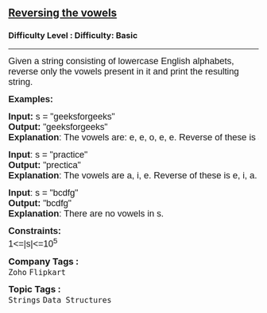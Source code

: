 <h2><a href="https://www.geeksforgeeks.org/problems/reversing-the-vowels5304/1?page=3&difficulty=School&sortBy=submissions">Reversing the vowels</a></h2><h3>Difficulty Level : Difficulty: Basic</h3><hr><div class="problems_problem_content__Xm_eO"><p style="font-family: Nunito, Bangla105, sans-serif;"><span style="font-size: 18px; font-family: Nunito, Bangla105, sans-serif;">Given a string consisting of lowercase English alphabets, reverse only the vowels present in it and print the resulting string.</span></p>
<p style="font-family: Nunito, Bangla105, sans-serif;"><span style="font-size: 18px; font-family: Nunito, Bangla105, sans-serif;"><strong style="font-family: &quot;Source Sans 3&quot;, Bangla105, sans-serif;">Examples:</strong></span></p>
<pre style="font-family: Nunito, Bangla105, sans-serif;"><span style="font-size: 18px; font-family: Nunito, Bangla105, sans-serif;"><strong style="font-family: &quot;Source Sans 3&quot;, Bangla105, sans-serif;">Input: </strong>s = "geeksforgeeks"
<strong style="font-family: &quot;Source Sans 3&quot;, Bangla105, sans-serif;">Output:</strong> "geeksforgeeks"
<strong style="font-family: &quot;Source Sans 3&quot;, Bangla105, sans-serif;">Explanation</strong>: The vowels are: e, e, o, e, e. Reverse of these is also e, e, o, e, e.</span>
</pre>
<pre style="font-family: Nunito, Bangla105, sans-serif;"><span style="font-size: 18px; font-family: Nunito, Bangla105, sans-serif;"><strong style="font-family: &quot;Source Sans 3&quot;, Bangla105, sans-serif;">Input</strong>: s = "practice"
<strong style="font-family: &quot;Source Sans 3&quot;, Bangla105, sans-serif;">Output:</strong> "prectica"
<strong style="font-family: &quot;Source Sans 3&quot;, Bangla105, sans-serif;">Explanation</strong>: The vowels are a, i, e. Reverse of these is e, i, a.</span>
</pre>
<pre style="font-family: Nunito, Bangla105, sans-serif;"><span style="font-size: 18px; font-family: Nunito, Bangla105, sans-serif;"><strong style="font-family: &quot;Source Sans 3&quot;, Bangla105, sans-serif;">Input</strong>: s = "bcdfg"
<strong style="font-family: &quot;Source Sans 3&quot;, Bangla105, sans-serif;">Output:</strong> "bcdfg"
<strong style="font-family: &quot;Source Sans 3&quot;, Bangla105, sans-serif;">Explanation</strong>: There are no vowels in s.</span></pre>
<p style="font-family: Nunito, Bangla105, sans-serif;"><span style="font-size: 18px; font-family: Nunito, Bangla105, sans-serif;"><strong style="font-family: &quot;Source Sans 3&quot;, Bangla105, sans-serif;">Constraints:</strong><br style="font-family: Nunito, Bangla105, sans-serif;">1&lt;=|s|&lt;=10<sup style="font-family: Nunito, Bangla105, sans-serif;">5</sup></span></p></div><p><span style=font-size:18px><strong>Company Tags : </strong><br><code>Zoho</code>&nbsp;<code>Flipkart</code>&nbsp;<br><p><span style=font-size:18px><strong>Topic Tags : </strong><br><code>Strings</code>&nbsp;<code>Data Structures</code>&nbsp;